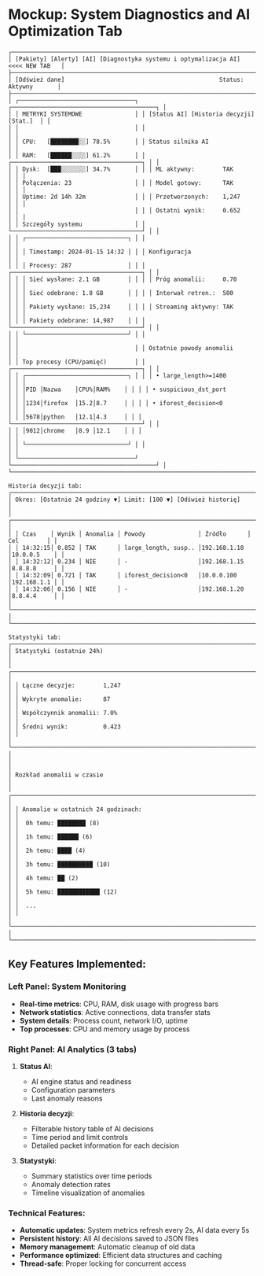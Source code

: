 # Mockup: System Diagnostics and AI Optimization Tab

```
┌─────────────────────────────────────────────────────────────────────────────────┐
│ [Pakiety] [Alerty] [AI] [Diagnostyka systemu i optymalizacja AI] <<<< NEW TAB   │
├─────────────────────────────────────────────────────────────────────────────────┤
│ [Odśwież dane]                                            Status: Aktywny       │
├─────────────────────────────────────────────────────────────────────────────────┤
│ ┌─────────────────────────────────┐ ┌─────────────────────────────────────────┐ │
│ │ METRYKI SYSTEMOWE               │ │ [Status AI] [Historia decyzji] [Stat.]  │ │
│ │                                 │ │                                         │ │
│ │ CPU:   [████████░░] 78.5%       │ │ Status silnika AI                       │ │
│ │ RAM:   [██████░░░░] 61.2%       │ │ ┌─────────────────────────────────────┐ │ │
│ │ Dysk:  [███░░░░░░░] 34.7%       │ │ │ ML aktywny:        TAK              │ │ │
│ │ Połączenia: 23                  │ │ │ Model gotowy:      TAK              │ │ │
│ │ Uptime: 2d 14h 32m              │ │ │ Przetworzonych:    1,247            │ │ │
│ │                                 │ │ │ Ostatni wynik:     0.652            │ │ │
│ │ Szczegóły systemu               │ │ └─────────────────────────────────────┘ │ │
│ │ ┌─────────────────────────────┐ │ │                                         │ │
│ │ │ Timestamp: 2024-01-15 14:32 │ │ │ Konfiguracja                            │ │
│ │ │ Procesy: 287                │ │ │ ┌─────────────────────────────────────┐ │ │
│ │ │ Sieć wysłane: 2.1 GB        │ │ │ │ Próg anomalii:     0.70             │ │ │
│ │ │ Sieć odebrane: 1.8 GB       │ │ │ │ Interwał retren.:  500              │ │ │
│ │ │ Pakiety wysłane: 15,234     │ │ │ │ Streaming aktywny: TAK              │ │ │
│ │ │ Pakiety odebrane: 14,987    │ │ │ └─────────────────────────────────────┘ │ │
│ │ └─────────────────────────────┘ │ │                                         │ │
│ │                                 │ │ Ostatnie powody anomalii                │ │
│ │ Top procesy (CPU/pamięć)        │ │ ┌─────────────────────────────────────┐ │ │
│ │ ┌─────────────────────────────┐ │ │ │ • large_length>=1400                │ │ │
│ │ │PID │Nazwa    │CPU%│RAM%    │ │ │ │ • suspicious_dst_port               │ │ │
│ │ │1234│firefox  │15.2│8.7     │ │ │ │ • iforest_decision<0                │ │ │
│ │ │5678│python   │12.1│4.3     │ │ │ └─────────────────────────────────────┘ │ │
│ │ │9012│chrome   │8.9 │12.1    │ │ │                                         │ │
│ │ └─────────────────────────────┘ │ │                                         │ │
│ └─────────────────────────────────┘ └─────────────────────────────────────────┘ │
└─────────────────────────────────────────────────────────────────────────────────┘

Historia decyzji tab:
┌─────────────────────────────────────────────────────────────────────────────────┐
│ Okres: [Ostatnie 24 godziny ▼] Limit: [100 ▼] [Odśwież historię]              │
│ ┌─────────────────────────────────────────────────────────────────────────────┐ │
│ │ Czas    │ Wynik │ Anomalia │ Powody               │ Źródło      │ Cel        │ │
│ │ 14:32:15│ 0.852 │ TAK      │ large_length, susp.. │192.168.1.10 │10.0.0.5    │ │
│ │ 14:32:12│ 0.234 │ NIE      │ -                    │192.168.1.15 │8.8.8.8     │ │
│ │ 14:32:09│ 0.721 │ TAK      │ iforest_decision<0   │10.0.0.100   │192.168.1.1 │ │
│ │ 14:32:06│ 0.156 │ NIE      │ -                    │192.168.1.20 │8.8.4.4     │ │
│ └─────────────────────────────────────────────────────────────────────────────┘ │
└─────────────────────────────────────────────────────────────────────────────────┘

Statystyki tab:
┌─────────────────────────────────────────────────────────────────────────────────┐
│ Statystyki (ostatnie 24h)                                                      │
│ ┌─────────────────────────────────────────────────────────────────────────────┐ │
│ │ Łączne decyzje:        1,247                                                │ │
│ │ Wykryte anomalie:      87                                                   │ │
│ │ Współczynnik anomalii: 7.0%                                                 │ │
│ │ Średni wynik:          0.423                                                │ │
│ └─────────────────────────────────────────────────────────────────────────────┘ │
│                                                                                 │
│ Rozkład anomalii w czasie                                                      │
│ ┌─────────────────────────────────────────────────────────────────────────────┐ │
│ │ Anomalie w ostatnich 24 godzinach:                                         │ │
│ │  0h temu: ████████ (8)                                                     │ │
│ │  1h temu: ██████ (6)                                                       │ │
│ │  2h temu: ████ (4)                                                         │ │
│ │  3h temu: ██████████ (10)                                                  │ │
│ │  4h temu: ██ (2)                                                           │ │
│ │  5h temu: ████████████ (12)                                                │ │
│ │  ...                                                                        │ │
│ └─────────────────────────────────────────────────────────────────────────────┘ │
└─────────────────────────────────────────────────────────────────────────────────┘
```

## Key Features Implemented:

### Left Panel: System Monitoring
- **Real-time metrics**: CPU, RAM, disk usage with progress bars
- **Network statistics**: Active connections, data transfer stats
- **System details**: Process count, network I/O, uptime
- **Top processes**: CPU and memory usage by process

### Right Panel: AI Analytics (3 tabs)
1. **Status AI**: 
   - AI engine status and readiness
   - Configuration parameters
   - Last anomaly reasons

2. **Historia decyzji**:
   - Filterable history table of AI decisions
   - Time period and limit controls
   - Detailed packet information for each decision

3. **Statystyki**:
   - Summary statistics over time periods
   - Anomaly detection rates
   - Timeline visualization of anomalies

### Technical Features:
- **Automatic updates**: System metrics refresh every 2s, AI data every 5s
- **Persistent history**: All AI decisions saved to JSON files
- **Memory management**: Automatic cleanup of old data
- **Performance optimized**: Efficient data structures and caching
- **Thread-safe**: Proper locking for concurrent access
